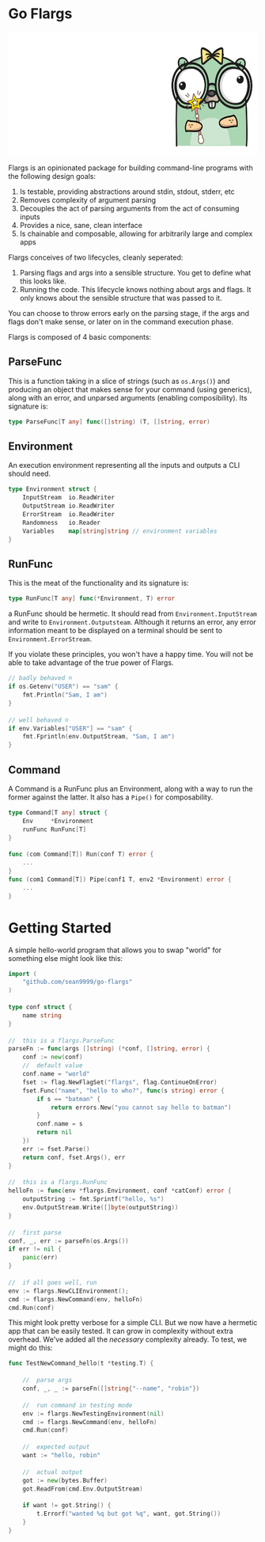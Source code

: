 # Go Flargs

<img src="go-flargs-gopher-again.png" alt="go flargs" title="go flargs" height="250" />

Flargs is an opinionated package for building command-line programs with the following design goals:

1. Is testable, providing abstractions around stdin, stdout, stderr, etc
2. Removes complexity of argument parsing
3. Decouples the act of parsing arguments from the act of consuming inputs
4. Provides a nice, sane, clean interface
5. Is chainable and composable, allowing for arbitrarily large and complex apps

Flargs conceives of two lifecycles, cleanly seperated:

1. Parsing flags and args into a sensible structure. You get to define what this looks like.
2. Running the code. This lifecycle knows nothing about args and flags. It only knows about the sensible structure that was passed to it.

You can choose to throw errors early on the parsing stage, if the args and flags don't make sense, or later on in the command execution phase. 

Flargs is composed of 4 basic components:

## ParseFunc

This is a function taking in a slice of strings (such as `os.Args()`) and producing an object that makes sense for your command (using generics), along with an error, and unparsed arguments (enabling composibility). Its signature is:

```go
type ParseFunc[T any] func([]string) (T, []string, error)
```

## Environment

An execution environment representing all the inputs and outputs a CLI should need.

```go
type Environment struct {
	InputStream  io.ReadWriter
	OutputStream io.ReadWriter
	ErrorStream  io.ReadWriter
    Randomness   io.Reader
	Variables    map[string]string // environment variables
}
```

## RunFunc

This is the meat of the functionality and its signature is:

```go
type RunFunc[T any] func(*Environment, T) error
```

a RunFunc should be hermetic. It should read from `Environment.InputStream` and write to `Environment.Outputsteam`. Although it returns an error, any error information meant to be displayed on a terminal should be sent to `Environment.ErrorStream`.

If you violate these principles, you won't have a happy time. You will not be able to take advantage of the true power of Flargs.

```go
// badly behaved ☹
if os.Getenv("USER") == "sam" {
	fmt.Println("Sam, I am")
}

// well behaved ☺
if env.Variables["USER"] == "sam" {
	fmt.Fprintln(env.OutputStream, "Sam, I am")
}
```

## Command

A Command is a RunFunc plus an Environment, along with a way to run the former against the latter. It also has a `Pipe()` for composability.

```go
type Command[T any] struct {
	Env     *Environment
	runFunc RunFunc[T]
}

func (com Command[T]) Run(conf T) error {
	...
}
func (com1 Command[T]) Pipe(conf1 T, env2 *Environment) error {
	...
}
```

# Getting Started

A simple hello-world program that allows you to swap "world" for something else might look like this:

```go
import (
    "github.com/sean9999/go-flargs"
)

type conf struct {
    name string
}

//  this is a flargs.ParseFunc
parseFn := func(args []string) (*conf, []string, error) {
    conf := new(conf)
    //  default value
    conf.name = "world"
    fset := flag.NewFlagSet("flargs", flag.ContinueOnError)
    fset.Func("name", "hello to who?", func(s string) error {
        if s == "batman" {
            return errors.New("you cannot say hello to batman")
        }
		conf.name = s
		return nil
	})
    err := fset.Parse()
    return conf, fset.Args(), err
}

//  this is a flargs.RunFunc
helloFn := func(env *flargs.Environment, conf *catConf) error {
    outputString := fmt.Sprintf("hello, %s")
    env.OutputStream.Write([]byte(outputString))
}

//  first parse
conf, _, err := parseFn(os.Args())
if err != nil {
    panic(err)
}

//  if all goes well, run
env := flargs.NewCLIEnvironment();
cmd := flargs.NewCommand(env, helloFn)
cmd.Run(conf)
```

This might look pretty verbose for a simple CLI. But we now have a hermetic app that can be easily tested. It can grow in complexity without extra overhead. We've added all the _necessary_ complexity already. To test, we might do this:

```go
func TestNewCommand_hello(t *testing.T) {

    //  parse args
	conf, _, _ := parseFn([]string{"--name", "robin"})

    //  run command in testing mode
	env := flargs.NewTestingEnvironment(nil)
	cmd := flargs.NewCommand(env, helloFn)
	cmd.Run(conf)

    //  expected output
    want := "hello, robin"

    //  actual output
	got := new(bytes.Buffer)
	got.ReadFrom(cmd.Env.OutputStream)

    if want != got.String() {
        t.Errorf("wanted %q but got %q", want, got.String())
    }
}
```
